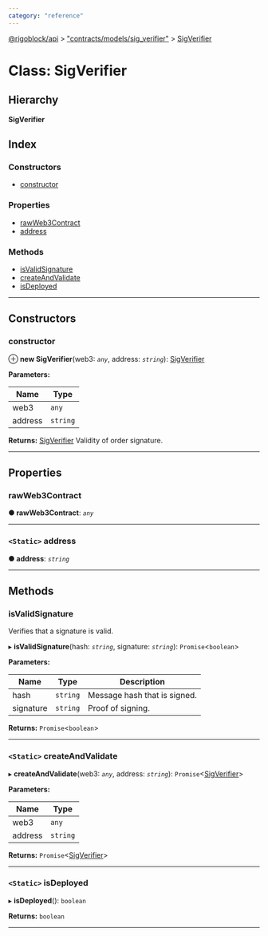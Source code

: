 ```yaml
---
category: "reference"
---
```



[@rigoblock/api](../README.md) > ["contracts/models/sig_verifier"](../modules/_contracts_models_sig_verifier_.md) > [SigVerifier](../classes/_contracts_models_sig_verifier_.sigverifier.md)

# Class: SigVerifier

## Hierarchy

**SigVerifier**

## Index

### Constructors

* [constructor](_contracts_models_sig_verifier_.sigverifier.md#constructor)

### Properties

* [rawWeb3Contract](_contracts_models_sig_verifier_.sigverifier.md#rawweb3contract)
* [address](_contracts_models_sig_verifier_.sigverifier.md#address)

### Methods

* [isValidSignature](_contracts_models_sig_verifier_.sigverifier.md#isvalidsignature)
* [createAndValidate](_contracts_models_sig_verifier_.sigverifier.md#createandvalidate)
* [isDeployed](_contracts_models_sig_verifier_.sigverifier.md#isdeployed)

---

## Constructors

<a id="constructor"></a>

###  constructor

⊕ **new SigVerifier**(web3: *`any`*, address: *`string`*): [SigVerifier](_contracts_models_sig_verifier_.sigverifier.md)

**Parameters:**

| Name | Type |
| ------ | ------ |
| web3 | `any` |
| address | `string` |

**Returns:** [SigVerifier](_contracts_models_sig_verifier_.sigverifier.md) Validity of order signature.

___

## Properties

<a id="rawweb3contract"></a>

###  rawWeb3Contract

**● rawWeb3Contract**: *`any`*

___
<a id="address"></a>

### `<Static>` address

**● address**: *`string`*

___

## Methods

<a id="isvalidsignature"></a>

###  isValidSignature

Verifies that a signature is valid.

▸ **isValidSignature**(hash: *`string`*, signature: *`string`*): `Promise`<`boolean`>

**Parameters:**

| Name | Type | Description |
| ------ | ------ | ------ |
| hash | `string` | Message hash that is signed. |
| signature | `string` | Proof of signing. |

**Returns:** `Promise`<`boolean`>

___
<a id="createandvalidate"></a>

### `<Static>` createAndValidate

▸ **createAndValidate**(web3: *`any`*, address: *`string`*): `Promise`<[SigVerifier](_contracts_models_sig_verifier_.sigverifier.md)>

**Parameters:**

| Name | Type |
| ------ | ------ |
| web3 | `any` |
| address | `string` |

**Returns:** `Promise`<[SigVerifier](_contracts_models_sig_verifier_.sigverifier.md)>

___
<a id="isdeployed"></a>

### `<Static>` isDeployed

▸ **isDeployed**(): `boolean`

**Returns:** `boolean`

___

